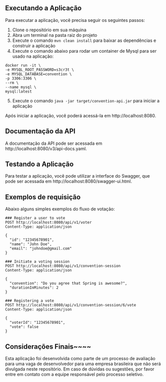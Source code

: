 ## Executando a Aplicação

Para executar a aplicação, você precisa seguir os seguintes passos:

1. Clone o repositório em sua máquina
2. Abra um terminal na pasta raiz do projeto
3. Execute o comando `mvn clean install` para baixar as dependências e construir a aplicação
4. Execute o comando abaixo para rodar um container de Mysql para ser usado na aplicação:

```shell
docker run -it \
-e MYSQL_ROOT_PASSWORD=s3cr3t \
-e MYSQL_DATABASE=convention \
-p 3306:3306 \
--rm \
--name mysql \
mysql:latest
```

5. Execute o comando `java -jar target/convention-api.jar` para iniciar a aplicação

Após iniciar a aplicação, você poderá acessá-la em http://localhost:8080.

## Documentação da API

A documentação da API pode ser acessada em http://localhost:8080/v3/api-docs.yaml.

## Testando a Aplicação

Para testar a aplicação, você pode utilizar a interface do Swagger, que pode ser acessada
em http://localhost:8080/swagger-ui.html.

## Exemplos de requisição

Abaixo alguns simples exemplos do fluxo de votação:

```http
### Register a user to vote
POST http://localhost:8080/api/v1/voter
Content-Type: application/json

{
  "id": "12345678901",
  "name": "John Doe",
  "email": "johndoe@gmail.com"
}

### Initiate a voting session
POST http://localhost:8080/api/v1/convention-session
Content-Type: application/json

{
  "convention": "Do you agree that Spring is awesome?",
  "durationInMinutes": 2
}

### Registering a vote
POST http://localhost:8080/api/v1/convention-session/6/vote
Content-Type: application/json

{
  "voterId": "12345678901",
  "vote": false
}

```

## Considerações Finais~~~~

Esta aplicação foi desenvolvida como parte de um processo de avaliação para uma vaga de desenvolvedor para uma empresa
brasileira que não será divulgada neste repositório. Em caso de dúvidas ou sugestões, por favor entre em contato com a
equipe responsável pelo processo seletivo.
